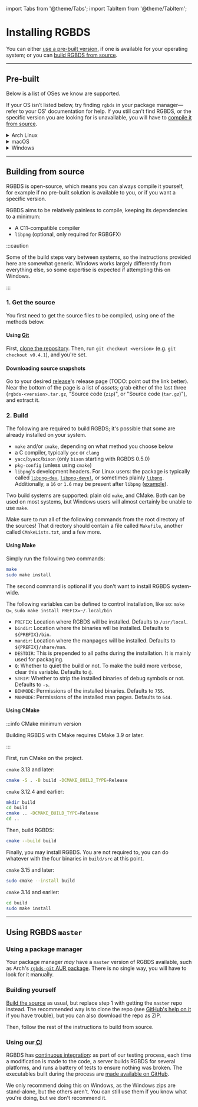 
import Tabs from '@theme/Tabs';
import TabItem from '@theme/TabItem';

# Installing RGBDS

You can either [use a pre-built version](#pre-built), if one is available for your operating system; or you can [build RGBDS from source](#building-from-source).

<hr />

## Pre-built

Below is a list of OSes we know are supported.

If your OS isn’t listed below, try finding `rgbds` in your package manager—refer to your OS' documentation for help.
If you still can’t find RGBDS, or the specific version you are looking for is unavailable, you will have to [compile it from source](#building-from-source).

<details>
<summary>Arch Linux</summary>
<div>

RGBDS is now available in the official repos as [`community/rgbds`](https://www.archlinux.org/packages/community/x86_64/rgbds/); you can also get the [latest master](/docs/master) via the [`rgbds-git`](https://aur.archlinux.org/packages/rgbds-git) AUR package, or RGBDS 0.2.5 from [`rgbds2`](https://aur.archlinux.org/packages/rgbds2), still from the AUR.

```bash
pacman -S rgbds
```

We refer you to the Arch Linux wiki on how to install [official packages](https://wiki.archlinux.org/index.php/Pacman#Installing_packages) or [AUR packages](https://wiki.archlinux.org/index.php/Arch_User_Repository#Installing_and_upgrading_packages), or to find and use an [AUR helper](https://wiki.archlinux.org/index.php/AUR_helpers).

</div>
</details>

<details>
<summary>macOS</summary>
<div>

RGBDS is available on [Homebrew](https://brew.sh) as the [`rgbds` package](https://formulae.brew.sh/formula/rgbds).

```bash
brew install rgbds
```

You can also install the [`master` branch](/docs/master) by passing the `--HEAD` flag:

```bash
brew install rgbds --HEAD
```

</div>
</details>

<details>
<summary>Windows</summary>
<div>

The install instructions change a bit depending on the environment you wish to use RGBDS with.

:::tip

The "plain Windows" instructions may also work for some environments listed further below, since most of them pick up Windows' `PATH`.
However, if you have such an environment, we recommend you follow its specific install instructions instead.

:::

<Tabs>
<TabItem value="plain" label="&quot;Plain&quot; Windows (CMD, PowerShell)">

1. First, [pick the version you want to install](/docs). If you want to [use `master`](/docs/master/#what) instead of a release, [go here](master).
2. Follow the "release page" link below "GitHub links", and grab either of the `win32` (for 32-bit Windows) or `win64` (for 64-bit Windows) `.zip` files, near the bottom of the page.
3. Unzip that file, you should get the `.exe` files alongside a couple of `.dll`s.
4. Either:
   - Put all of the files in a directory, then add it to the `PATH`.
     This will permanently allow you to use RGBDS. If you only want to modify the PATH temporarily, instead of the permanent [`setx` command](https://docs.microsoft.com/en-us/windows-server/administration/windows-commands/setx), you can use  the **temporary** [`set` one](https://docs.microsoft.com/en-us/windows-server/administration/windows-commands/set_1): `set PATH="%PATH%&lt;rgbds_path&gt;` for `cmd.exe`.
     Use one of the following methods:
     - Graphically:
       1. Open Control Panel
       2. Click "User Accounts"
       3. Click "User Accounts" again
       4. Click "Change my environment variables"
       5. Select the "Path" line in the **top** panel
       6. Click "Edit..."
       7. Click "Browse...", select the folder the files are in, and click OK
       8. Make sure that the new entry (which should be highlighted) is at the bottom of the list; if not, click on "Move Down" until it is
       9. Click "OK"
       10. Click "OK"
     - Using a command line:
       1. Use Explorer to go into the folder the files are in (you should see `rgbasm.exe` etc.), and click a blank part of the address bar near the top. Copy this path, and **use this instead of `&lt;rgbds_path&gt;` in the third step!**
       2. Open `cmd` or PowerShell
       3. Type `setx PATH "%PATH%&lt;rgbds_path&gt;;"` for `cmd.exe`, or `setx PATH ${"{"}Env:PATH}&lt;rgbds_path&gt;;` for PowerShell; replace `&lt;rgbds_path&gt;` with the path you copied in the first step
       4. Close the window for the changes to take effect
   - Put all of the files in your project's directory
   - Put all of the files in a directory already in the `PATH`
5. Profit! RGBDS can now be used from your favorite command line (`cmd.exe` or PowerShell, most likely). You can test it by running `rgbasm --version`.

</TabItem>
<TabItem value="cygwin_msys2" label="Cygwin, MSYS2">

Follow steps 1 to 3 of the "plain Windows" instructions to get the release's files; then, copy all of the `.exe` and `.dll` files to the `/usr/local/bin` directory of Cygwin/MSYS2's installation.
(You can get its equivalent Windows path by running `cygpath -w /usr/local/bin`.)
**Do not put them in a subdirectory** (e.g. `/usr/local/bin/rgbds`)**!**
This would not work.

After that, you should be able to use RGBDS from within the Cygwin/MSYS2 terminal, which you can confirm by running `rgbasm -V`.
If this doesn't work, check that `/usr/local/bin` is within the PATH there (`echo $PATH`); if it isn't, you must add it (e.g. `export PATH="/usr/local/bin:$PATH"` in the `~/.bashrc`).

Note: if you can choose between using Cygwin or MSYS2, be advised that Cygwin is slower and has been reported to cause a bit of trouble to some.

</TabItem>
<TabItem value="wsl_linux-like" label="WSL, and all other Linux-like environments">

For these, you have to [build from source](#building-from-source). On WSL, you should install any build prerequisites using `apt-get` (example: `sudo apt-get install libpng-dev`).

</TabItem>
</Tabs>
</div>
</details>

<hr />

## Building from source

RGBDS is open-source, which means you can always compile it yourself, for example if no pre-built solution is available to you, or if you want a specific version.

RGBDS aims to be relatively painless to compile, keeping its dependencies to a minimum:
- A C11-compatible compiler
- `libpng` (optional, only required for RGBGFX)

:::caution

Some of the build steps vary between systems, so the instructions provided here are somewhat generic.
Windows works largely differently from everything else, so some expertise is expected if attempting this on Windows.

:::

### 1. Get the source

You first need to get the source files to be compiled, using one of the methods below.

#### Using [Git](https://git-scm.com/)

First, [clone the repository](https://docs.github.com/en/github/creating-cloning-and-archiving-repositories/cloning-a-repository). Then, run `git checkout <version>` (e.g. `git checkout v0.4.1`), and you're set.

#### Downloading source snapshots

Go to your desired [release](/docs)'s release page (TODO: point out the link better).
Near the bottom of the page is a list of *assets*; grab either of the last three (`rgbds-<version>.tar.gz`, "Source code (`zip`)", or "Source code (`tar.gz`)"), and extract it.

### 2. Build

The following are required to build RGBDS; it's possible that some are already installed on your system.

 - `make` and/or `cmake`, depending on what method you choose below
 - a C compiler, typically `gcc` or `clang`
 - `yacc`/`byacc`/`bison` (only `bison` starting with RGBDS 0.5.0)
 - `pkg-config` (unless using `cmake`)
 - `libpng`'s development headers. For Linux users: the package is typically called [`libpng-dev`](https://packages.ubuntu.com/focal/libpng-dev), [`libpng-devel`](https://software.opensuse.org/package/libpng16-devel-64bit), or sometimes plainly [`libpng`](https://www.archlinux.org/packages/extra/x86_64/libpng/). Additionally, a `16` or `1.6` may be present after `libpng` ([example](https://tracker.debian.org/pkg/libpng1.6)).

Two build systems are supported: plain old `make`, and CMake.
Both can be used on most systems, but Windows users will almost certainly be unable to use `make`.

Make sure to run all of the following commands from the root directory of the sources!
That directory should contain a file called `Makefile`, another called `CMakeLists.txt`, and a few more.

#### Using Make

Simply run the following two commands:

```bash
make
sudo make install
```

The second command is optional if you don't want to install RGBDS system-wide.

The following variables can be defined to control installation, like so: `make Q=`, `sudo make install PREFIX=~/.local/bin`

 - `PREFIX`: Location where RGBDS will be installed. Defaults to `/usr/local`.
 - `bindir`: Location where the binaries will be installed. Defaults to `${PREFIX}/bin`.
 - `mandir`: Location where the manpages will be installed. Defaults to `${PREFIX}/share/man`.
 - `DESTDIR`: This is prepended to all paths during the installation. It is mainly used for packaging.
 - `Q`: Whether to quiet the build or not. To make the build more verbose, clear this variable. Defaults to `@`.
 - `STRIP`: Whether to strip the installed binaries of debug symbols or not. Defaults to `-s`.
 - `BINMODE`: Permissions of the installed binaries. Defaults to `755`.
 - `MANMODE`: Permissions of the installed man pages. Defaults to `644`.

#### Using CMake

:::info CMake minimum version

Building RGBDS with CMake requires CMake 3.9 or later.

:::

First, run CMake on the project.

`cmake` 3.13 and later:
```bash
cmake -S . -B build -DCMAKE_BUILD_TYPE=Release
```

`cmake` 3.12.4 and earlier:
```bash
mkdir build
cd build
cmake .. -DCMAKE_BUILD_TYPE=Release
cd ..
```

Then, build RGBDS:

```bash
cmake --build build
```

Finally, you may install RGBDS.
You are not required to, you can do whatever with the four binaries in `build/src` at this point.

`cmake` 3.15 and later:

```bash
sudo cmake --install build
```

`cmake` 3.14 and earlier:

```bash
cd build
sudo make install
```

<hr />

## Using RGBDS `master`

### Using a package manager

Your package manager *may* have a `master` version of RGBDS available, such as Arch's [`rgbds-git` AUR package](https://aur.archlinux.org/packages/rgbds-git).
There is no single way, you will have to look for it manually.

### Building yourself

[Build the source](source) as usual, but replace step 1 with getting the `master` repo instead.
The recommended way is to clone the repo (see [GitHub's help on it](https://docs.github.com/en/github/creating-cloning-and-archiving-repositories/cloning-a-repository) if you have trouble), but you can also download the repo as ZIP.

Then, follow the rest of the instructions to build from source.

### Using our <abbr title="Continuous Integration">CI</abbr>

RGBDS has [continuous integration](https://en.wikipedia.org/wiki/Continuous_integration): as part of our testing process, each time a modification is made to the code, a server builds RGBDS for several platforms, and runs a battery of tests to ensure nothing was broken.
The executables built during the process are [made available on GitHub](https://github.com/gbdev/rgbds/actions?query=workflow%3A%22Regression+testing%22).

We only recommend doing this on Windows, as the Windows zips are stand-alone, but the others aren't.
You can still use them if you know what you're doing, but we don't recommend it.
